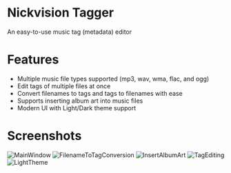# Nickvision Tagger
 An easy-to-use music tag (metadata) editor

# Features
- Multiple music file types supported (mp3, wav, wma, flac, and ogg)
- Edit tags of multiple files at once
- Convert filenames to tags and tags to filenames with ease
- Supports inserting album art into music files 
- Modern UI with Light/Dark theme support

# Screenshots
![MainWindow](https://user-images.githubusercontent.com/17648453/155599160-468d44c8-d089-4936-8e81-c79c280fda75.png)
![FilenameToTagConversion](https://user-images.githubusercontent.com/17648453/155599178-2a8d2ed4-0c0e-4ceb-8a88-dba1d5b84fdb.png)
![InsertAlbumArt](https://user-images.githubusercontent.com/17648453/155599191-9337adf8-7137-4814-b8a2-1cae48e60fb4.png)
![TagEditing](https://user-images.githubusercontent.com/17648453/155599200-7f950e05-f491-4dc3-b96c-dfbe15a23215.png)
![LightTheme](https://user-images.githubusercontent.com/17648453/155599206-c2387098-e9aa-4c50-9173-9ce8b6f7308a.png)
